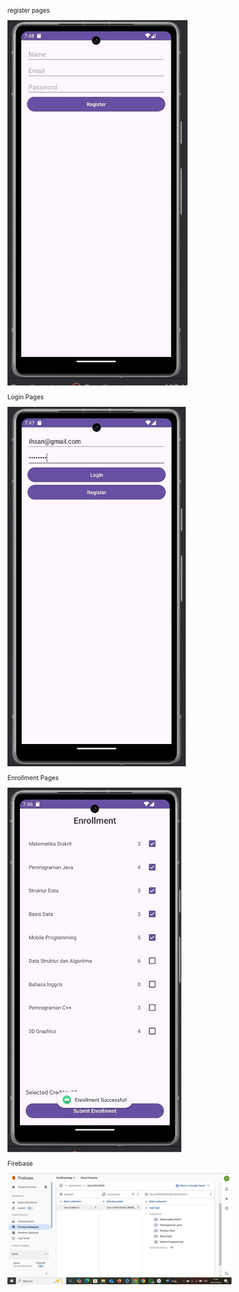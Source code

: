 register pages

![image alt](https://github.com/Rhckjf/firebaseapp/blob/a57f421c13985e47103bce1cec92fd087e41dae3/regis.jpg)

Login Pages

![image alt](https://github.com/Rhckjf/firebaseapp/blob/409c83df069101d361a53abc9fc1393d86f0a00e/login.jpg)

Enrollment Pages

![image alt](https://github.com/Rhckjf/firebaseapp/blob/409c83df069101d361a53abc9fc1393d86f0a00e/enroll.jpg)

Firebase

![image alt](https://github.com/Rhckjf/firebaseapp/blob/409c83df069101d361a53abc9fc1393d86f0a00e/firebase.jpg)


